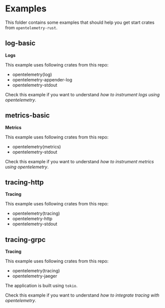 # Examples
This folder contains some examples that should help you get start crates from `opentelemetry-rust`.

## log-basic
**Logs**

This example uses following crates from this repo:
- opentelemetry(log)
- opentelemetry-appender-log
- opentelemetry-stdout

Check this example if you want to understand *how to instrument logs using opentelemetry*.

## metrics-basic
**Metrics**

This example uses following crates from this repo:
- opentelemetry(metrics)
- opentelemetry-stdout

Check this example if you want to understand *how to instrument metrics using opentelemetry*.

## tracing-http
**Tracing**

This example uses following crates from this repo:
- opentelemetry(tracing)
- opentelemetry-http
- opentelemetry-stdout

## tracing-grpc
**Tracing**

This example uses following crates from this repo:
- opentelemetry(tracing)
- opentelemetry-jaeger

The application is built using `tokio`.

Check this example if you want to understand *how to integrate tracing with opentelemetry*.